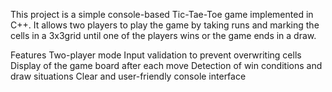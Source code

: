 This project is a simple console-based Tic-Tae-Toe game implemented in C++. It allows two players to play the game by taking runs and marking the cells in a 3x3grid until one of the players wins or the game ends in a draw.

Features
Two-player mode
Input validation to prevent overwriting cells
Display of the game board after each move
Detection of win conditions and draw situations
Clear and user-friendly console interface

